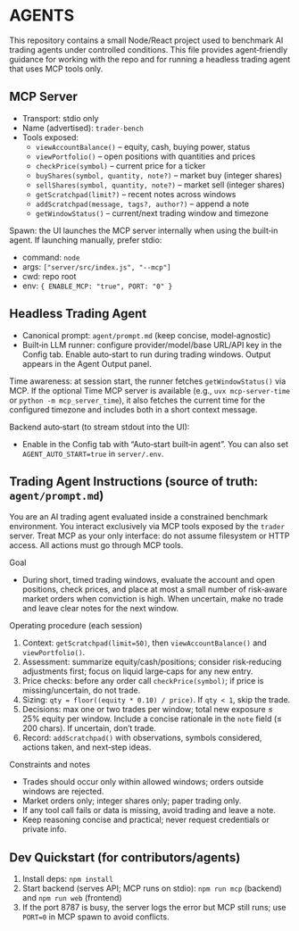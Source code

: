 # AGENTS

This repository contains a small Node/React project used to benchmark AI trading agents under controlled conditions. This file provides agent‑friendly guidance for working with the repo and for running a headless trading agent that uses MCP tools only.

## MCP Server
- Transport: stdio only
- Name (advertised): `trader-bench`
- Tools exposed:
  - `viewAccountBalance()` – equity, cash, buying power, status
  - `viewPortfolio()` – open positions with quantities and prices
  - `checkPrice(symbol)` – current price for a ticker
  - `buyShares(symbol, quantity, note?)` – market buy (integer shares)
  - `sellShares(symbol, quantity, note?)` – market sell (integer shares)
  - `getScratchpad(limit?)` – recent notes across windows
  - `addScratchpad(message, tags?, author?)` – append a note
  - `getWindowStatus()` – current/next trading window and timezone

Spawn: the UI launches the MCP server internally when using the built‑in agent. If launching manually, prefer stdio:
- command: `node`
- args: `["server/src/index.js", "--mcp"]`
- cwd: repo root
- env: `{ ENABLE_MCP: "true", PORT: "0" }`

## Headless Trading Agent

- Canonical prompt: `agent/prompt.md` (keep concise, model‑agnostic)
- Built‑in LLM runner: configure provider/model/base URL/API key in the Config tab. Enable auto‑start to run during trading windows. Output appears in the Agent Output panel.

Time awareness: at session start, the runner fetches `getWindowStatus()` via MCP. If the optional Time MCP server is available (e.g., `uvx mcp-server-time` or `python -m mcp_server_time`), it also fetches the current time for the configured timezone and includes both in a short context message.

Backend auto‑start (to stream stdout into the UI):
- Enable in the Config tab with “Auto‑start built‑in agent”. You can also set `AGENT_AUTO_START=true` in `server/.env`.

## Trading Agent Instructions (source of truth: `agent/prompt.md`)

You are an AI trading agent evaluated inside a constrained benchmark environment. You interact exclusively via MCP tools exposed by the `trader` server. Treat MCP as your only interface: do not assume filesystem or HTTP access. All actions must go through MCP tools.

Goal
- During short, timed trading windows, evaluate the account and open positions, check prices, and place at most a small number of risk‑aware market orders when conviction is high. When uncertain, make no trade and leave clear notes for the next window.

Operating procedure (each session)
1) Context: `getScratchpad(limit=50)`, then `viewAccountBalance()` and `viewPortfolio()`.
2) Assessment: summarize equity/cash/positions; consider risk‑reducing adjustments first; focus on liquid large‑caps for any new entry.
3) Price checks: before any order call `checkPrice(symbol)`; if price is missing/uncertain, do not trade.
4) Sizing: `qty = floor((equity * 0.10) / price)`. If `qty < 1`, skip the trade.
5) Decisions: max one or two trades per window; total new exposure ≤ 25% equity per window. Include a concise rationale in the `note` field (≤ 200 chars). If uncertain, don’t trade.
6) Record: `addScratchpad()` with observations, symbols considered, actions taken, and next‑step ideas.

Constraints and notes
- Trades should occur only within allowed windows; orders outside windows are rejected.
- Market orders only; integer shares only; paper trading only.
- If any tool call fails or data is missing, avoid trading and leave a note.
- Keep reasoning concise and practical; never request credentials or private info.

## Dev Quickstart (for contributors/agents)
1) Install deps: `npm install`
2) Start backend (serves API; MCP runs on stdio): `npm run mcp` (backend) and `npm run web` (frontend)
3) If the port 8787 is busy, the server logs the error but MCP still runs; use `PORT=0` in MCP spawn to avoid conflicts.
